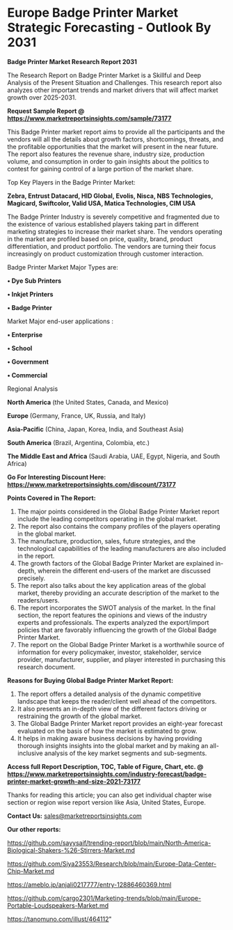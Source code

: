  # Europe Badge Printer Market Strategic Forecasting - Outlook By 2031

<strong>Badge Printer Market Research Report 2031</strong>

The Research Report on Badge Printer Market is a Skillful and Deep Analysis of the Present Situation and Challenges. This research report also analyzes other important trends and market drivers that will affect market growth over 2025-2031.

<strong>Request Sample Report @ <a href=https://www.marketreportsinsights.com/sample/73177>https://www.marketreportsinsights.com/sample/73177</a></strong>

This Badge Printer market report aims to provide all the participants and the vendors will all the details about growth factors, shortcomings, threats, and the profitable opportunities that the market will present in the near future. The report also features the revenue share, industry size, production volume, and consumption in order to gain insights about the politics to contest for gaining control of a large portion of the market share.

Top Key Players in the Badge Printer Market:

<strong>Zebra, Entrust Datacard, HID Global, Evolis, Nisca, NBS Technologies, Magicard, Swiftcolor, Valid USA, Matica Technologies, CIM USA</strong>

The Badge Printer Industry is severely competitive and fragmented due to the existence of various established players taking part in different marketing strategies to increase their market share. The vendors operating in the market are profiled based on price, quality, brand, product differentiation, and product portfolio. The vendors are turning their focus increasingly on product customization through customer interaction.

Badge Printer Market Major Types are:

<strong>• Dye Sub Printers

• Inkjet Printers

• Badge Printer</strong>

Market Major end-user applications :

<strong>• Enterprise

• School

• Government

• Commercial</strong>

Regional Analysis

</u><strong><b>North America</b></strong> (the United States, Canada, and Mexico)

<strong><b>Europe </b></strong>(Germany, France, UK, Russia, and Italy)

<strong><b>Asia-Pacific</b></strong> (China, Japan, Korea, India, and Southeast Asia)

<strong><b>South America</b></strong> (Brazil, Argentina, Colombia, etc.)

<strong><b>The Middle East and Africa</b></strong> (Saudi Arabia, UAE, Egypt, Nigeria, and South Africa)

<strong>Go For Interesting Discount Here: <a href=https://www.marketreportsinsights.com/discount/73177>https://www.marketreportsinsights.com/discount/73177</a></strong>

<strong>Points Covered in The Report:</strong>
<ol>
  <li>The major points considered in the Global Badge Printer Market report include the leading competitors operating in the global market.</li>
  <li>The report also contains the company profiles of the players operating in the global market.</li>
  <li>The manufacture, production, sales, future strategies, and the technological capabilities of the leading manufacturers are also included in the report.</li>
  <li>The growth factors of the Global Badge Printer Market are explained in-depth, wherein the different end-users of the market are discussed precisely.</li>
  <li>The report also talks about the key application areas of the global market, thereby providing an accurate description of the market to the readers/users.</li>
  <li>The report incorporates the SWOT analysis of the market. In the final section, the report features the opinions and views of the industry experts and professionals. The experts analyzed the export/import policies that are favorably influencing the growth of the Global Badge Printer Market.</li>
  <li>The report on the Global Badge Printer Market is a worthwhile source of information for every policymaker, investor, stakeholder, service provider, manufacturer, supplier, and player interested in purchasing this research document.</li>
</ol>
<strong>Reasons for Buying Global Badge Printer Market Report:</strong>

<ol>
  <li>The report offers a detailed analysis of the dynamic competitive landscape that keeps the reader/client well ahead of the competitors.</li>
  <li>It also presents an in-depth view of the different factors driving or restraining the growth of the global market.</li>
  <li>The Global Badge Printer Market report provides an eight-year forecast evaluated on the basis of how the market is estimated to grow.</li>
  <li>It helps in making aware business decisions by having providing thorough insights insights into the global market and by making an all-inclusive analysis of the key market segments and sub-segments.</li>
</ol>
<strong>Access full Report Description, TOC, Table of Figure, Chart, etc. @ <a href=https://www.marketreportsinsights.com/industry-forecast/badge-printer-market-growth-and-size-2021-73177>https://www.marketreportsinsights.com/industry-forecast/badge-printer-market-growth-and-size-2021-73177</a></strong>


Thanks for reading this article; you can also get individual chapter wise section or region wise report version like Asia, United States, Europe.

<strong>Contact Us:</strong>
sales@marketreportsinsights.com

<strong>Our other reports:</strong>

<a href=https://github.com/sayysaif/trending-report/blob/main/North-America-Biological-Shakers-%26-Stirrers-Market.md>https://github.com/sayysaif/trending-report/blob/main/North-America-Biological-Shakers-%26-Stirrers-Market.md</a>

<a href=https://github.com/Siya23553/Research/blob/main/Europe-Data-Center-Chip-Market.md>https://github.com/Siya23553/Research/blob/main/Europe-Data-Center-Chip-Market.md</a>

<a href=https://ameblo.jp/anjali0217777/entry-12886460369.html>https://ameblo.jp/anjali0217777/entry-12886460369.html</a>

<a href=https://github.com/cargo2301/Marketing-trends/blob/main/Europe-Portable-Loudspeakers-Market.md>https://github.com/cargo2301/Marketing-trends/blob/main/Europe-Portable-Loudspeakers-Market.md</a>

<a href=https://tanomuno.com/illust/464112>https://tanomuno.com/illust/464112</a>"
